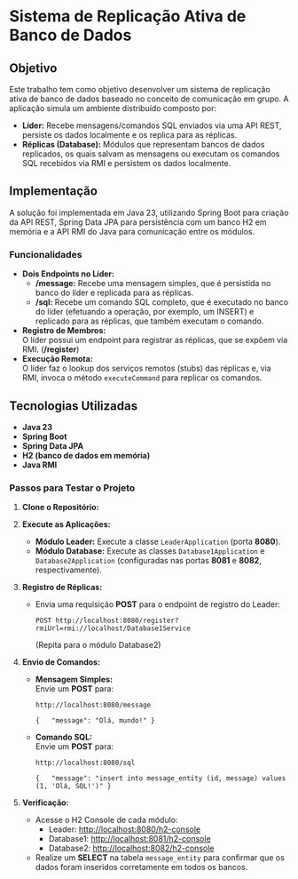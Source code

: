 # Sistema de Replicação Ativa de Banco de Dados

## Objetivo

Este trabalho tem como objetivo desenvolver um sistema de replicação ativa de banco de dados baseado no conceito de comunicação em grupo. A aplicação simula um ambiente distribuído composto por:

- **Líder:** Recebe mensagens/comandos SQL enviados via uma API REST, persiste os dados localmente e os replica para as réplicas.
- **Réplicas (Database):** Módulos que representam bancos de dados replicados, os quais salvam as mensagens ou executam os comandos SQL recebidos via RMI e persistem os dados localmente.

## Implementação

A solução foi implementada em Java 23, utilizando Spring Boot para criação da API REST, Spring Data JPA para persistência com um banco H2 em memória e a API RMI do Java para comunicação entre os módulos.

### Funcionalidades

- **Dois Endpoints no Líder:**
    - **/message:** Recebe uma mensagem simples, que é persistida no banco do líder e replicada para as réplicas.
    - **/sql:** Recebe um comando SQL completo, que é executado no banco do líder (efetuando a operação, por exemplo, um INSERT) e replicado para as réplicas, que também executam o comando.
- **Registro de Membros:**  
    O líder possui um endpoint para registrar as réplicas, que se expõem via RMI. (**/register**)
- **Execução Remota:**  
    O líder faz o lookup dos serviços remotos (stubs) das réplicas e, via RMI, invoca o método `executeCommand` para replicar os comandos.

## Tecnologias Utilizadas

- **Java 23**
- **Spring Boot**
- **Spring Data JPA**
- **H2 (banco de dados em memória)**
- **Java RMI**

### Passos para Testar o Projeto

1. **Clone o Repositório:**
    
2. **Execute as Aplicações:**
    
    - **Módulo Leader:** Execute a classe `LeaderApplication` (porta **8080**).
    - **Módulo Database:** Execute as classes `Database1Application` e `Database2Application` (configuradas nas portas **8081** e **8082**, respectivamente).
3. **Registro de Réplicas:**
    
    - Envia uma requisição **POST** para o endpoint de registro do Leader:
        
        `POST http://localhost:8080/register?rmiUrl=rmi://localhost/Database1Service`
        
        (Repita para o módulo Database2)
4. **Envio de Comandos:**
    
    - **Mensagem Simples:**  
        Envie um **POST** para:
        
        `http://localhost:8080/message`
        
        `{   "message": "Olá, mundo!" }`
        
    - **Comando SQL:**  
        Envie um **POST** para:
        
        `http://localhost:8080/sql`
        
        `{   "message": "insert into message_entity (id, message) values (1, 'Olá, SQL!')" }`
        
5. **Verificação:**
    
    - Acesse o H2 Console de cada módulo:
        - Leader: [http://localhost:8080/h2-console](http://localhost:8080/h2-console)
        - Database1: [http://localhost:8081/h2-console](http://localhost:8081/h2-console)
        - Database2: [http://localhost:8082/h2-console](http://localhost:8082/h2-console)
    - Realize um **SELECT** na tabela `message_entity` para confirmar que os dados foram inseridos corretamente em todos os bancos.